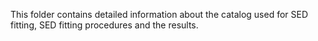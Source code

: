 This folder contains detailed information about the catalog used for SED fitting,  SED fitting procedures and the results. 

